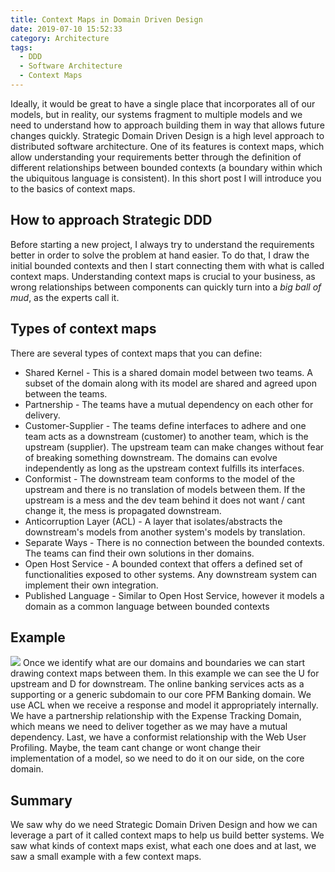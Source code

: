 ```yaml
---
title: Context Maps in Domain Driven Design
date: 2019-07-10 15:52:33
category: Architecture
tags: 
  - DDD
  - Software Architecture
  - Context Maps
---
```

Ideally, it would be great to have a single place that incorporates all of our models, but in reality, our systems fragment to multiple models and we need to understand how to approach building them in way that allows future changes quickly.
Strategic Domain Driven Design is a high level approach to distributed software architecture. One of its features is context maps, which allow understanding your requirements better through the definition of different relationships between bounded contexts (a boundary within which the ubiquitous language is consistent). In this short post I will introduce you to the basics of context maps.

## How to approach Strategic DDD
Before starting a new project, I always try to understand the requirements better in order to solve the problem at hand easier. To do that, I draw the initial bounded contexts and then I start connecting them with what is called context maps. Understanding context maps is crucial to your business, as wrong relationships between components can quickly turn into a *big ball of mud*, as the experts call it. 
## Types of context maps
There are several types of context maps that you can define:
  - Shared Kernel - This is a shared domain model between two teams. A subset of the domain along with its model are shared and agreed upon between the teams.
  - Partnership - The teams have a mutual dependency on each other for delivery.
  - Customer-Supplier - The teams define interfaces to adhere and one team acts as a downstream (customer) to another team, which is the upstream (supplier). The upstream team can make changes without fear of breaking something downstream. The domains can evolve independently as long as the upstream context fulfills its interfaces.
  - Conformist - The downstream team conforms to the model of the upstream and there is no translation of models between them. If the upstream is a mess and the dev team behind it does not want / cant change it, the mess is propagated downstream.
  - Anticorruption Layer (ACL) - A layer that isolates/abstracts the downstream's models from another system's models by translation.
  - Separate Ways - There is no connection between the bounded contexts. The teams can find their own solutions in ther domains.
  - Open Host Service - A bounded context that offers a defined set of functionalities exposed to other systems. Any downstream system can implement their own integration.
  - Published Language - Similar to Open Host Service, however it models a domain as a common language between bounded contexts

## Example
![](./sddd.jpg)
Once we identify what are our domains and boundaries we can start drawing context maps between them. In this example we can see the U for upstream and D for downstream. The online banking services acts as a supporting or a generic subdomain to our core PFM Banking domain. We use ACL when we receive a response and model it appropriately internally. We have a partnership relationship with the Expense Tracking Domain, which means we need to deliver together as we may have a mutual dependency. Last, we have a conformist relationship with the Web User Profiling. Maybe, the team cant change or wont change their implementation of a model, so we need to do it on our side, on the core domain.


## Summary
We saw why do we need Strategic Domain Driven Design and how we can leverage a part of it called context maps to help us build better systems. We saw what kinds of context maps exist, what each one does and at last, we saw a small example with a few context maps.